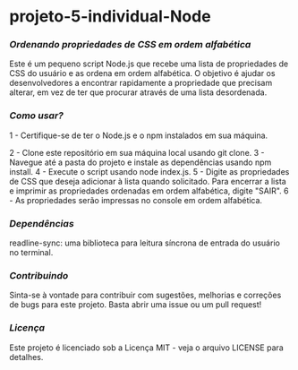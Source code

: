 # projeto-5-individual-Node

### <em>Ordenando propriedades de CSS em ordem alfabética</em>

Este é um pequeno script Node.js que recebe uma lista de propriedades de CSS do usuário e as ordena em ordem alfabética. O objetivo é ajudar os desenvolvedores a encontrar rapidamente a propriedade que precisam alterar, em vez de ter que procurar através de uma lista desordenada.

### <em>Como usar?</em>
1 - Certifique-se de ter o Node.js e o npm instalados em sua máquina.

2 - Clone este repositório em sua máquina local usando git clone.
3 - Navegue até a pasta do projeto e instale as dependências usando npm install.
4 - Execute o script usando node index.js.
5 - Digite as propriedades de CSS que deseja adicionar à lista quando solicitado. Para encerrar a lista e imprimir as propriedades ordenadas em ordem alfabética, digite "SAIR".
6 - As propriedades serão impressas no console em ordem alfabética.


### <em>Dependências</em>
readline-sync: uma biblioteca para leitura síncrona de entrada do usuário no terminal.


### <em>Contribuindo</em>
Sinta-se à vontade para contribuir com sugestões, melhorias e correções de bugs para este projeto. Basta abrir uma issue ou um pull request!


### <em>Licença</em>
Este projeto é licenciado sob a Licença MIT - veja o arquivo LICENSE para detalhes.

